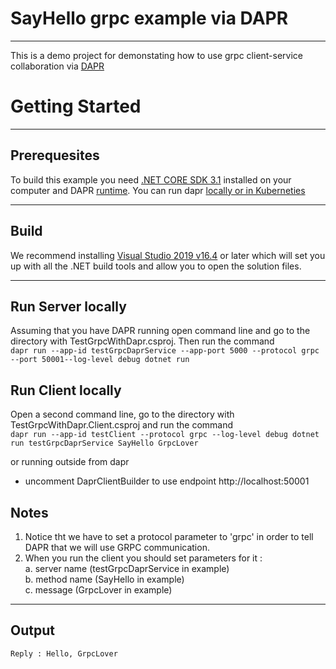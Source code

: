 # SayHello grpc example via DAPR
---
This is a demo project for demonstating how to use grpc client-service collaboration via [DAPR](https://dapr.io/)
# Getting Started
---
## Prerequesites
To build this example you need [.NET CORE SDK 3.1](https://dotnet.microsoft.com/download/dotnet-core/3.1) installed on your computer and DAPR [runtime](https://github.com/dapr/dapr). You can run dapr [locally or in Kuberneties](https://github.com/dapr/docs/blob/master/getting-started/environment-setup.md)  

---
## Build
We recommend installing [Visual Studio 2019 v16.4](https://visualstudio.microsoft.com/vs/) or later which will set you up with all the .NET build tools and allow you to open the solution files.

---
## Run Server locally
Assuming that you have DAPR running open command line and go to the directory with TestGrpcWithDapr.csproj. Then run the command  
`dapr run --app-id testGrpcDaprService --app-port 5000 --protocol grpc --port 50001--log-level debug dotnet run`

## Run Client locally
Open a second command line, go to the directory with TestGrpcWithDapr.Client.csproj and run the command  
`dapr run --app-id testClient --protocol grpc --log-level debug dotnet run testGrpcDaprService SayHello GrpcLover`

or running outside from dapr
- uncomment DaprClientBuilder to use endpoint http://localhost:50001

## Notes
1. Notice tht we have to set a protocol parameter to 'grpc' in order to tell DAPR that we will use GRPC communication.
2. When you run the client you should set parameters for it :   
    a. server name  (testGrpcDaprService in example)  
    b. method name  (SayHello in example)  
    c. message (GrpcLover in example)  
---

## Output
`Reply : Hello, GrpcLover`